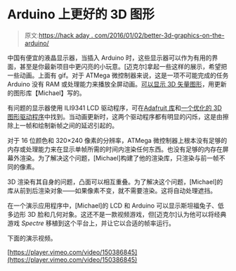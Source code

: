 # Arduino 上更好的 3D 图形

> 原文:[https://hack aday . com/2016/01/02/better-3d-graphics-on-the-arduino/](https://hackaday.com/2016/01/02/better-3d-graphics-on-the-arduino/)

中国有便宜的液晶显示器，当插入 Arduino 时，这些显示器可以作为有用的界面，甚至是你最新项目中更闪亮的小玩意。[迈克尔]拿起一些这样的展示，希望把一些动画。上面有 gif。对于 ATMega 微控制器来说，这是一项不可能完成的任务 Arduino 没有 RAM 或处理能力来播放全屏动画。[可以显示 3D 矢量图形](http://crawlingrobotfortress.blogspot.com/2015/12/better-3d-graphics-engine-on-arduino.html)，用更新的图形库【Michael】写的。

有问题的显示器使用 ILI9341 LCD 驱动程序，可在[Adafruit 库](https://learn.adafruit.com/adafruit-gfx-graphics-library/overview)和[一个优化的 3D 图形驱动程序](http://www.mrt-prodz.com/blog/view/2015/05/tiny-3d-engine-on-the-atmega328-arduino-uno)中找到。当动画更新时，这两个驱动程序都有明显的闪烁，这是由擦除上一帧和绘制新帧之间的延迟引起的。

对于 16 位颜色和 320×240 像素的分辨率，ATMega 微控制器上根本没有足够的内存或处理能力来在显示单帧所需的时间内渲染任何东西。也没有足够的内存在屏幕外渲染。为了解决这个问题，[Michael]构建了他的渲染库，只渲染与前一帧不同的像素。

3D 渲染有其自身的问题，凸面可以相互重叠。为了解决这个问题，[Michael]的库从前到后渲染对象——如果像素不变，就不需要渲染。这将自动处理遮挡。

在一个演示应用程序中，[Michael]的 LCD 和 Arduino 可以显示斯坦福兔子、低多边形 3D 脸和几何对象。这还不是一款视频游戏，但[迈克尔]认为他可以将经典游戏 *Spectre* 移植到这个平台上，并让它以合适的帧率运行。

下面的演示视频。

[https://player.vimeo.com/video/150386845](https://player.vimeo.com/video/150386845)
